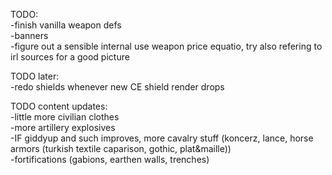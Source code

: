 TODO:     
-finish vanilla weapon defs  
-banners  
-figure out a sensible internal use weapon price equatio, try also refering to irl sources for a good picture


TODO later:  
-redo shields whenever new CE shield render drops  

TODO content updates:  
-little more civilian clothes  
-more artillery explosives  
-IF giddyup and such improves, more cavalry stuff (koncerz, lance, horse armors (turkish textile caparison, gothic, plat&maille))  
-fortifications (gabions, earthen walls, trenches)  
